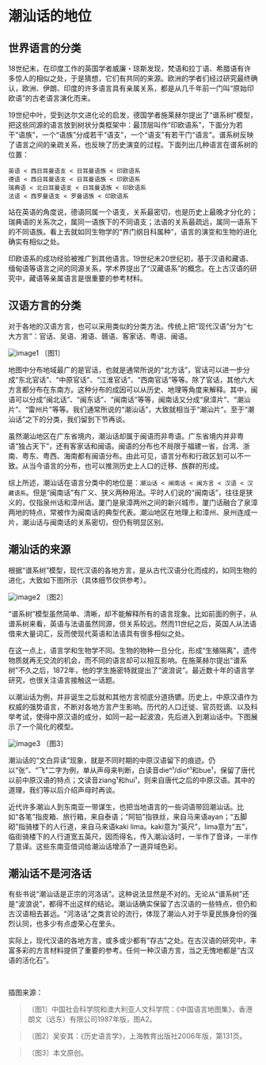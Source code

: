 # 潮汕话的地位

## 世界语言的分类

18世纪末，在印度工作的英国学者威廉・琼斯发现，梵语和拉丁语、希腊语有许多惊人的相似之处，于是猜想，它们有共同的来源。欧洲的学者们经过研究最终确认，欧洲、伊朗、印度的许多语言具有亲属关系，都是从几千年前一门叫“原始印欧语”的古老语言演化而来。

19世纪中叶，受到达尔文进化论的启发，德国学者施莱赫尔提出了“谱系树”模型，把这些同源的语言放到树状分类框架中：最顶层叫作“印欧语系”，下面分为若干“语族”，一个“语族”分成若干“语支”，一个“语支”有若干门“语言”。谱系树反映了语言之间的亲疏关系，也反映了历史演变的过程。下面列出几种语言在谱系树的位置：

```
英语 < 西日耳曼语支 < 日耳曼语族 < 印欧语系
德语 < 西日耳曼语支 < 日耳曼语族 < 印欧语系
瑞典语 < 北日耳曼语支 < 日耳曼语族 < 印欧语系
法语 < 西罗曼语支 < 罗曼语族 < 印欧语系 
```

站在英语的角度说，德语同属一个语支，关系最密切，也是历史上最晚才分化的；瑞典语的关系次之，属同一语族下的不同语支；法语的关系最疏远，属同一语系下的不同语族。看上去就如同生物学的“界门纲目科属种”，语言的演变和生物的进化确实有相似之处。

印欧语系的成功经验被推广到其他语言。19世纪末20世纪初，基于汉语和藏语、缅甸语等语言之间的同源关系，学术界提出了“汉藏语系”的概念。在上古汉语的研究中，藏语等亲属语言是很重要的参考材料。

## 汉语方言的分类

对于各地的汉语方言，也可以采用类似的分类方法。传统上把“现代汉语”分为“七大方言”：官话、吴语、湘语、赣语、客家话、粤语、闽语。

![image1] 〔图1〕

地图中分布地域最广的是官话，也就是通常所说的“北方话”，官话可以进一步分成“东北官话”、“中原官话”、“江淮官话”、“西南官话”等等。除了官话，其他六大方言都分布在东南方。这种分布的成因可以从历史、地理等角度来解释。其中，闽语可以分成“闽北话”、“闽东话”、“闽南话”等等，闽南话又分成“泉漳片”、“潮汕片”、“雷州片”等等。我们通常所说的“潮汕话”，大致就相当于“潮汕片”。至于“潮汕话”之下的分类，我们留到下节再谈。

虽然潮汕地区在广东省境内，潮汕话却属于闽语而非粤语。广东省境内并非粤语“独占天下”，还有客家话和闽语。闽语的分布也不局限于福建一省，台湾、浙南、粤东、粤西、海南都有闽语分布。由此可见，语言分布和行政区划可以不一致。从当今语言的分布，也可以推测历史上人口的迁移、族群的形成。

综上所述，潮汕话在语言分类中的地位是：`潮汕话 < 闽南话 < 闽方言 < 汉语 < 汉藏语系`。但是“闽南话”有广义、狭义两种用法。平时人们说的“闽南话”，往往是狭义的，仅指泉州话和漳州话。厦门是泉漳两州之间的新兴城市，厦门话融合了泉漳两地的特点，常被作为闽南话的典型代表。潮汕地区在地理上和漳州、泉州连成一片，潮汕话与闽南话的关系密切，但仍有明显区别。

## 潮汕话的来源

根据“谱系树”模型，现代汉语的各地方言，是从古代汉语分化而成的，如同生物的进化，大致如下图所示（具体细节仅供参考）。

![image2] 〔图2〕

“谱系树”模型虽然简单、清晰，却不能解释所有的语言现象。比如前面的例子，从谱系树来看，英语与法语虽然同源，但关系较远。然而11世纪之后，英国人从法语借来大量词汇，反而使现代英语和法语具有很多相似之处。

在这一点上，语言学和生物学不同。生物的物种一旦分化，形成“生殖隔离”，遗传物质就再无交流的机会，而不同的语言却可以相互影响。在施莱赫尔提出“谱系树”不久之后，1872年，他的学生施密特就提出了“波浪说”。最近数十年的语言学研究，也很关注语言接触这一话题。

以潮汕话为例，并非诞生之后就和其他方言彻底分道扬镳。历史上，中原汉语作为权威的强势语言，不断对各地方言产生影响。历代的人口迁徙、官员贬谪、以及科举考试，使得中原汉语的成分，如同一起一起波浪，先后进入到潮汕话中。下图展示了一个简化的模型。

![image3] 〔图3〕

潮汕话的“文白异读”现象，就是不同时期的中原汉语留下的痕迹。仍以“张”、“飞”二字为例，单从声母来判断，白读音dieⁿ¹/dioⁿ¹和bue¹，保留了唐代以前中原汉语的特点；文读音ziang¹和hui¹，则来自唐代之后的中原汉语。其中的道理，我们等以后介绍声母时再谈。

近代许多潮汕人到东南亚一带谋生，也把当地语言的一些词语带回潮汕话。比如“各笔”指皮箱、旅行箱，来自泰语；“阿铅”指铁丝，来自马来语ayan；“五脚砌”指骑楼下的人行道，来自马来语kaki lima。kaki意为“英尺”，lima意为“五”，临街骑楼下的人行道宽五英尺，因而得名，传入潮汕话时，一半作了音译，一半作了意译。这些东南亚借词给潮汕话增添了一道异域色彩。

## 潮汕话不是河洛话

有些书说“潮汕话是正宗的河洛话”。这种说法显然是不对的。无论从“谱系树”还是“波浪说”，都得不出这样的结论。潮汕话确实保留了古汉语的一些特点，但仍和古汉语相去甚远。“河洛话”之类言论的流行，体现了潮汕人对于华夏民族身份的强烈认同，也多少有点虚荣心在里头。

实际上，现代汉语的各地方言，或多或少都有“存古”之处。在古汉语的研究中，丰富多彩的方言材料提供了重要的参考。任何一种汉语方言，当之无愧地都是“古汉语的活化石”。

<br>

插图来源：

> 〔图1〕中国社会科学院和澳大利亚人文科学院：《中国语言地图集》，香港朗文（远东）有限公司1987年版，图A2。

> 〔图2〕吴安其：《历史语言学》，上海教育出版社2006年版，第131页。

> 〔图3〕本文原创。

[image1]: https://ww3.sinaimg.cn/large/006mIeATjw1f206dht3i7j32dd1ro1e4.jpg
[image2]: https://ww2.sinaimg.cn/large/006mIeATjw1f2066r7ohtj30ae0abjrp.jpg
[image3]: https://ww2.sinaimg.cn/large/006mIeATjw1f21al4ur29j30a30aa0t7.jpg
